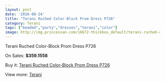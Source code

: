 ```yaml
---
layout: post
date: '2016-08-24'
title: "Terani Ruched Color-Block Prom Dress P726"
category: Terani
tags: ["beaded","party","dresses","terani","color"]
image: http://img.princessan.com/16672-thickbox_default/terani-ruched-color-block-prom-dress-p726.jpg
---
```

Terani Ruched Color-Block Prom Dress P726

On Sales: **$359.1558**
<a href="https://www.princessan.com/en/terani/7873-terani-ruched-color-block-prom-dress-p726.html"><amp-img layout="responsive" width="600" height="600" src="//img.princessan.com/16672-thickbox_default/terani-ruched-color-block-prom-dress-p726.jpg" alt="Terani Ruched Color-Block Prom Dress P726 0" /></a>
<a href="https://www.princessan.com/en/terani/7873-terani-ruched-color-block-prom-dress-p726.html"><amp-img layout="responsive" width="600" height="600" src="//img.princessan.com/16673-thickbox_default/terani-ruched-color-block-prom-dress-p726.jpg" alt="Terani Ruched Color-Block Prom Dress P726 1" /></a>

Buy it: [Terani Ruched Color-Block Prom Dress P726](https://www.princessan.com/en/terani/7873-terani-ruched-color-block-prom-dress-p726.html "Terani Ruched Color-Block Prom Dress P726")

View more: [Terani](https://www.princessan.com/en/64-terani "Terani")